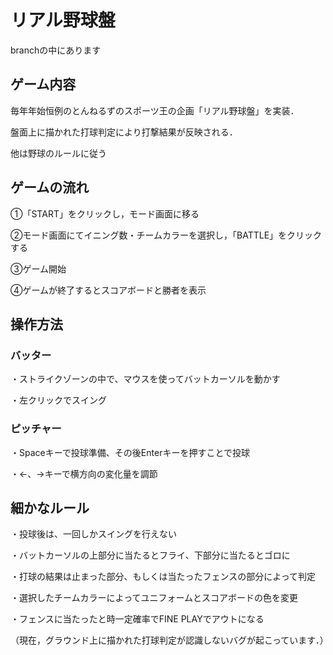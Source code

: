 # リアル野球盤
branchの中にあります

## ゲーム内容
毎年年始恒例のとんねるずのスポーツ王の企画「リアル野球盤」を実装．

盤面上に描かれた打球判定により打撃結果が反映される．

他は野球のルールに従う

## ゲームの流れ
①「START」をクリックし，モード画面に移る

②モード画面にてイニング数・チームカラーを選択し，「BATTLE」をクリックする

③ゲーム開始

④ゲームが終了するとスコアボードと勝者を表示

## 操作方法
### バッター
・ストライクゾーンの中で、マウスを使ってバットカーソルを動かす

・左クリックでスイング

### ピッチャー
・Spaceキーで投球準備、その後Enterキーを押すことで投球

・←、→キーで横方向の変化量を調節

## 細かなルール
・投球後は、一回しかスイングを行えない

・バットカーソルの上部分に当たるとフライ、下部分に当たるとゴロに

・打球の結果は止まった部分、もしくは当たったフェンスの部分によって判定

・選択したチームカラーによってユニフォームとスコアボードの色を変更

・フェンスに当たったと時一定確率でFINE PLAYでアウトになる

（現在，グラウンド上に描かれた打球判定が認識しないバグが起こっています．）
